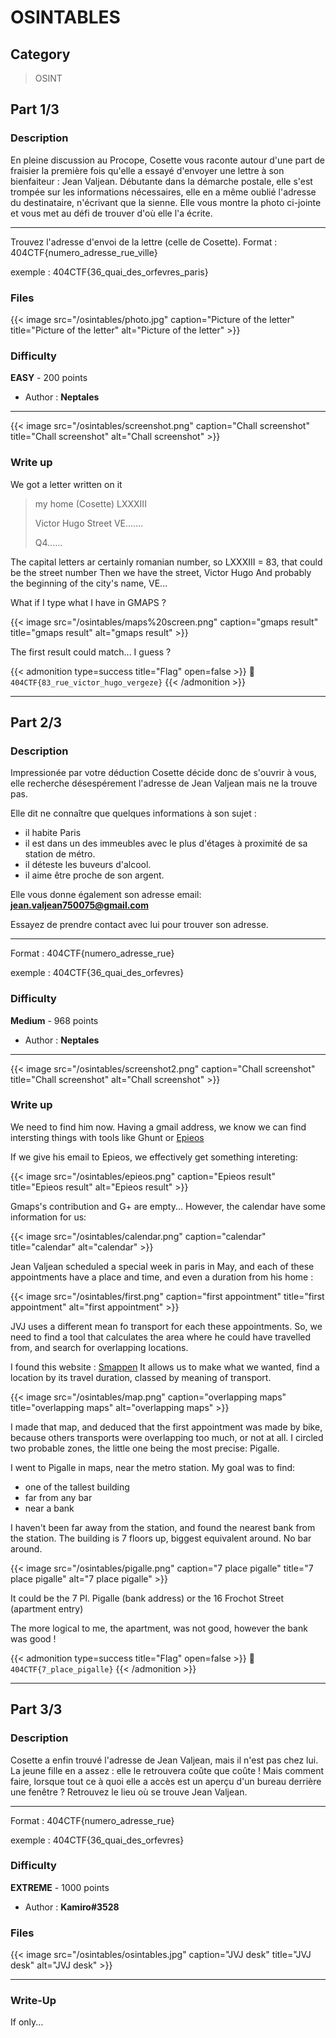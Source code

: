 # OSINTABLES


## Category

> OSINT

## Part 1/3

### Description

En pleine discussion au Procope, Cosette vous raconte autour d'une part de fraisier la première fois qu'elle a essayé d'envoyer une lettre à son bienfaiteur : Jean Valjean.
Débutante dans la démarche postale, elle s'est trompée sur les informations nécessaires, elle en a même oublié l'adresse du destinataire, n'écrivant que la sienne. Elle vous montre la photo ci-jointe et vous met au défi de trouver d'où elle l'a écrite.

---

Trouvez l'adresse d'envoi de la lettre (celle de Cosette).
Format : 404CTF{numero_adresse_rue_ville}

exemple : 404CTF{36_quai_des_orfevres_paris}

### Files

{{< image src="/osintables/photo.jpg" caption="Picture of the letter" title="Picture of the letter" alt="Picture of the letter" >}}


### Difficulty

**EASY** - 200 points

- Author : **Neptales**
---

{{< image src="/osintables/screenshot.png" caption="Chall screenshot" title="Chall screenshot" alt="Chall screenshot" >}}

### Write up

We got a letter written on it

> my home (Cosette)
> LXXXIII
> 
> Victor Hugo Street
> VE.......
> 
> Q4......

The capital letters ar certainly romanian number, so LXXXIII = 83, that could be the street number
Then we have the street, Victor Hugo
And probably the beginning of the city's name, VE...

What if I type what I have in GMAPS ?

{{< image src="/osintables/maps%20screen.png" caption="gmaps result" title="gmaps result" alt="gmaps result" >}}

The first result could match... I guess ?

{{< admonition type=success title="Flag" open=false >}}
:triangular_flag_on_post: `404CTF{83_rue_victor_hugo_vergeze}`
{{< /admonition >}}

---

## Part 2/3

### Description

Impressionée par votre déduction Cosette décide donc de s'ouvrir à vous, elle recherche désespérement l'adresse de Jean Valjean mais ne la trouve pas.

Elle dit ne connaître que quelques informations à son sujet :
- il habite Paris
- il est dans un des immeubles avec le plus d'étages à proximité de sa station de métro.
- il déteste les buveurs d'alcool.
- il aime être proche de son argent.

Elle vous donne également son adresse email: **jean.valjean750075@gmail.com**

Essayez de prendre contact avec lui pour trouver son adresse.

---

Format : 404CTF{numero_adresse_rue}

exemple : 404CTF{36_quai_des_orfevres}

### Difficulty

**Medium** - 968 points

- Author : **Neptales**
---

{{< image src="/osintables/screenshot2.png" caption="Chall screenshot" title="Chall screenshot" alt="Chall screenshot" >}}

### Write up

We need to find him now.
Having a gmail address, we know we can find intersting things with tools like Ghunt or [Epieos](https://epieos.com/)

If we give his email to Epieos, we effectively get something intereting:


{{< image src="/osintables/epieos.png" caption="Epieos result" title="Epieos result" alt="Epieos result" >}}

Gmaps's contribution and G+ are empty... However, the calendar have some information for us:

{{< image src="/osintables/calendar.png" caption="calendar" title="calendar" alt="calendar" >}}

Jean Valjean scheduled a special week in paris in May, and each of these appointments have a place and time, and even a duration from his home :

{{< image src="/osintables/first.png" caption="first appointment" title="first appointment" alt="first appointment" >}}

JVJ uses a different mean fo transport for each these appointments. So, we need to find a tool that calculates the area where he could have travelled from, and search for overlapping locations.

I found this website : [Smappen](https://www.smappen.fr/app/)
It allows us to make what we wanted, find a location by its travel duration, classed by meaning of transport.


{{< image src="/osintables/map.png" caption="overlapping maps" title="overlapping maps" alt="overlapping maps" >}}

I made that map, and deduced that the first appointment was made by bike, because others transports were overlapping too much, or not at all.
I circled two probable zones, the little one being the most precise: Pigalle.

I went to Pigalle in maps, near the metro station.
My goal was to find:

- one of the tallest building
- far from any bar
- near a bank

I haven't been far away from the station, and found the nearest bank from the station.
The building is 7 floors up, biggest equivalent around.
No bar around.

{{< image src="/osintables/pigalle.png" caption="7 place pigalle" title="7 place pigalle" alt="7 place pigalle" >}}

It could be the 7 Pl. Pigalle (bank address) or the 16 Frochot Street (apartment entry)

The more logical to me, the apartment, was not good, however the bank was good !

{{< admonition type=success title="Flag" open=false >}}
:triangular_flag_on_post: `404CTF{7_place_pigalle}`
{{< /admonition >}}


---

## Part 3/3

### Description

Cosette a enfin trouvé l'adresse de Jean Valjean, mais il n'est pas chez lui. La jeune fille en a assez : elle le retrouvera coûte que coûte ! Mais comment faire, lorsque tout ce à quoi elle a accès est un aperçu d'un bureau derrière une fenêtre ?
Retrouvez le lieu où se trouve Jean Valjean.

---

Format : 404CTF{numero_adresse_rue}

exemple : 404CTF{36_quai_des_orfevres}

### Difficulty

**EXTREME** - 1000 points

- Author : **Kamiro#3528**

### Files

{{< image src="/osintables/osintables.jpg" caption="JVJ desk" title="JVJ desk" alt="JVJ desk" >}}

---

### Write-Up

If only...

